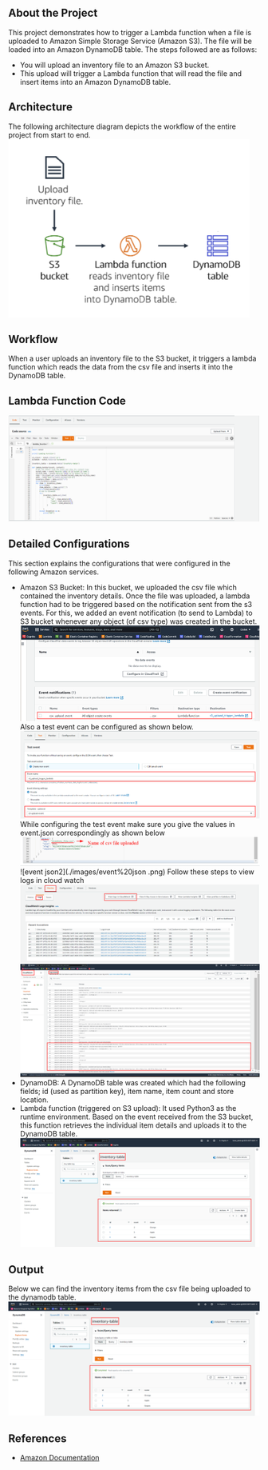 ## About the Project
This project demonstrates how to trigger a Lambda function when a file is uploaded to Amazon Simple Storage Service (Amazon S3). The file will be loaded into an Amazon DynamoDB table. The steps followed are as follows:
* You will upload an inventory file to an Amazon S3 bucket.
* This upload will trigger a Lambda function that will read the file and insert items into an Amazon DynamoDB table.

## Architecture
The following architecture diagram depicts the workflow of the entire project from start to end.
![architecture](./images/architecture.png)

## Workflow
When a user uploads an inventory file to the S3 bucket, it triggers a lambda function which reads the data from the csv file and inserts it into the DynamoDB table. 

## Lambda Function Code
![lambda_fn](./images/lambda_function%20code.png)

## Detailed Configurations
This section explains the configurations that were configured in the following Amazon services.
* Amazon S3 Bucket: In this bucket, we uploaded the csv file which contained the inventory details. Once the file was uploaded, a lambda function had to be triggered based on the notification sent from the s3 events. For this, we added an event notification  (to send to Lambda) to S3 bucket whenever any object (of csv type) was created in the bucket.
![Config for S3](./images/Config%20for%20S3.png)
Also a test event can be configured as shown below.
![testEvent](./images/Test%20event%20creation.png)
While configuring the test event make sure you give the values in event.json correspondingly as shown below
![event json](./images/event%20json%20cntd.png)
![event json2](./images/event%20json .png)
Follow these steps to view logs in cloud watch
![view logs](./images/view%20logs%20in%20cloud%20watch.png)
![cloud watch](./images/log%20events.png)
* DynamoDB: A DynamoDB table was created which had the following fields; id (used as partition key), item name, item count and store location.  
* Lambda function (triggered on S3 upload): It used Python3 as the runtime environment. Based on the event received from the S3 bucket, this function retrieves the individual item details and uploads it to the DynamoDB table.
![updateToDynamoDB](./images/updateToDynamoDB.png)

## Output
Below we can find the inventory items from the csv file being uploaded to the dynamodb table.
![update in Dynamodb table](./images/updateToDynamoDB.png)

## References
* [Amazon Documentation](https://docs.aws.amazon.com/)


